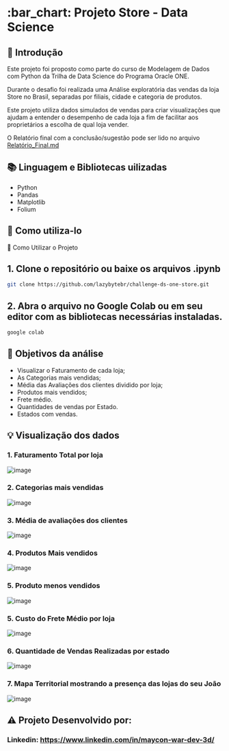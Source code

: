 <h1> :bar_chart: Projeto Store - Data Science</h1>

## :round_pushpin: Introdução 
Este projeto foi proposto como parte do curso de Modelagem de Dados com Python da Trilha de Data Science do Programa Oracle ONE. 

Durante o desafio foi realizada uma Análise exploratória das vendas da loja Store no Brasil, separadas por filiais, cidade e categoria de produtos.

Este projeto utiliza dados simulados de vendas para criar visualizações que ajudam a entender o desempenho de cada loja a fim de facilitar aos proprietários a escolha de qual loja vender.

O Relatório final com a conclusão/sugestão pode ser lido no arquivo [Relatório_Final.md](Relatorio_Final.md)

## :books: Linguagem e Bibliotecas uilizadas
* Python
* Pandas
* Matplotlib
* Folium
  
## :notebook_with_decorative_cover: Como utiliza-lo
🚀 Como Utilizar o Projeto

## 1. Clone o repositório ou baixe os arquivos .ipynb
```bash
git clone https://github.com/lazybytebr/challenge-ds-one-store.git
````

## 2. Abra o arquivo no Google Colab ou em seu editor com as bibliotecas necessárias instaladas.
```bash
google colab
````

## :dart: Objetivos da análise

* Visualizar o Faturamento de cada loja;
* As Categorias mais vendidas;
* Média das Avaliações dos clientes dividido por loja;
* Produtos mais vendidos;
* Frete médio.
* Quantidades de vendas por Estado.
* Estados com vendas.

## :bulb: Visualização dos dados
### 1. Faturamento Total por loja
![image](images/faturamento.png)

### 2. Categorias mais vendidas
![image](images/vendas_categorias.png)

### 3. Média de avaliações dos clientes
![image](images/media_avaliacoes.png)

### 4. Produtos Mais vendidos
![image](images/produto_mais_vendido.png)

### 5. Produto menos vendidos
![image](images/produto_menos_vendido.png)

### 5. Custo do Frete Médio por loja
![image](images/media_frete.png)

### 6. Quantidade de Vendas Realizadas por estado
![image](images/vendas_estado.png)

### 7. Mapa Territorial mostrando a presença das lojas do seu João
![image](images/mapa.png)


## ⚠️ Projeto Desenvolvido por:

### Linkedin: https://www.linkedin.com/in/maycon-war-dev-3d/
